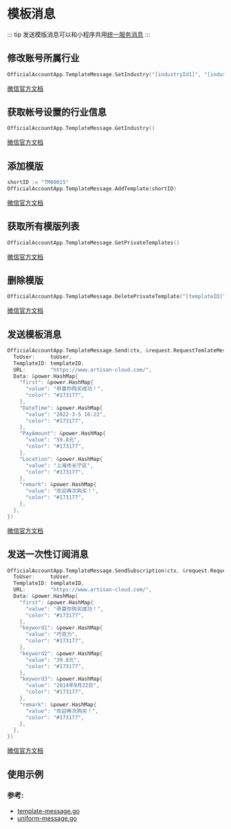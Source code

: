 # 模板消息

::: tip
发送模版消息可以和小程序共用[统一服务消息](/zh/mini-program/uniform-message.md)
:::

## 修改账号所属行业

```go
OfficialAccountApp.TemplateMessage.SetIndustry("[industryId1]", "[industryId2]", nil)
```
[微信官方文档](https://developers.weixin.qq.com/doc/offiaccount/Message_Management/Template_Message_Interface.html#0)

## 获取帐号设置的行业信息

```go
OfficialAccountApp.TemplateMessage.GetIndustry()
```
[微信官方文档](https://developers.weixin.qq.com/doc/offiaccount/Message_Management/Template_Message_Interface.html#1)

## 添加模版

```go
shortID := "TM00015"
OfficialAccountApp.TemplateMessage.AddTemplate(shortID)
```
[微信官方文档](https://developers.weixin.qq.com/doc/offiaccount/Message_Management/Template_Message_Interface.html#2)

## 获取所有模版列表

```go
OfficialAccountApp.TemplateMessage.GetPrivateTemplates()
```
[微信官方文档](https://developers.weixin.qq.com/doc/offiaccount/Message_Management/Template_Message_Interface.html#3)

## 删除模版

```go
OfficialAccountApp.TemplateMessage.DeletePrivateTemplate("[templateID]")
```
[微信官方文档](https://developers.weixin.qq.com/doc/offiaccount/Message_Management/Template_Message_Interface.html#4)


## 发送模板消息

```go
OfficialAccountApp.TemplateMessage.Send(ctx, &request.RequestTemlateMessage{
  ToUser:     toUser,
  TemplateID: templateID,
  URL:        "https://www.artisan-cloud.com/",
  Data: &power.HashMap{
    "first": &power.HashMap{
      "value": "恭喜你购买成功！",
      "color": "#173177",
    },
    "DateTime": &power.HashMap{
      "value": "2022-3-5 16:22",
      "color": "#173177",
    },
    "PayAmount": &power.HashMap{
      "value": "59.8元",
      "color": "#173177",
    },
    "Location": &power.HashMap{
      "value": "上海市长宁区",
      "color": "#173177",
    },
    "remark": &power.HashMap{
      "value": "欢迎再次购买！",
      "color": "#173177",
    },
  },
})
```
[微信官方文档](https://developers.weixin.qq.com/doc/offiaccount/Message_Management/Template_Message_Interface.html#5)


## 发送一次性订阅消息

```go
OfficialAccountApp.TemplateMessage.SendSubscription(ctx, &request.RequestTemlateMessageSubscribe{
  ToUser:     toUser,
  TemplateID: templateID,
  URL:        "https://www.artisan-cloud.com/",
  Data: &power.HashMap{
    "first": &power.HashMap{
      "value": "恭喜你购买成功！",
      "color": "#173177",
    },
    "keyword1": &power.HashMap{
      "value": "巧克力",
      "color": "#173177",
    },
    "keyword2": &power.HashMap{
      "value": "39.8元",
      "color": "#173177",
    },
    "keyword3": &power.HashMap{
      "value": "2014年9月22日",
      "color": "#173177",
    },
    "remark": &power.HashMap{
      "value": "欢迎再次购买！",
      "color": "#173177",
    },
  },
})
```
[微信官方文档](https://developers.weixin.qq.com/doc/offiaccount/Message_Management/Template_Message_Interface.html#5)


## 使用示例

### 参考: 
* [template-message.go](https://github.com/ArtisanCloud/PowerWechatTutorial/blob/master/controllers/official-account/template-message.go)
* [uniform-message.go](https://github.com/ArtisanCloud/PowerWechatTutorial/blob/master/controllers/official-account/uniform-message.go)

